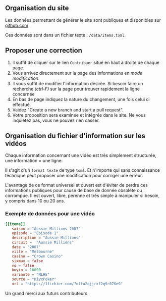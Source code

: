 ## Organisation du site

Les données permettant de générer le site sont publiques et disponibles sur [github.com](https://github.com/divinerites/videos-cp)

Ces données sont dans un fichier texte : `/data/items.toml`.

## Proposer une correction

1. Il suffit de cliquer sur le lien `Contribuer` situé en haut à droite de chaque page.
1. Vous arrivez directement sur la page des informations en *mode modification*.
1. Il vous suffit de modifier l'information désirée.
   Si besoin faire un recherche *(ctrl-F)* sur la page pour trouver rapidement la ligne concernée
1. En bas de page indiquez la nature du changement, une fois celui ci effectué.
1. Vaidez "Create a new branch and start a pull request".
1. Votre proposition sera examinée et intégrée dans le site. Ne vous inquiétez pas, vous ne pouvez rien casser.

## Organisation du fichier d'information sur les vidéos

Chaque information concernant une vidéo est très simplement structurée, une information = une ligne.

Il s'agit d'un `format texte` de type `toml`. Et n'importe qui sans connaissance technique peut proposer une modification pour corriger une erreur.

L'avantage de ce format universel et ouvert est d'éviter de perdre ces informations publiques
pour cause de base de donnée obsolète ou corrompue.
Il est ouvert, libre, pérenne et très simple à manipuler si besoin, y compris dans 10 ou 20 ans.

### Exemple de données pour une vidéo

```toml
[[items]]
   saison = "Aussie Millions 2007"
   episode = "Episode 1"
   description = "Aussie Millions"
   circuit =  "Aussie Millions"
   date = "2007"
   ville = "Melbourne"
   casino = "Crown Casino"
   sixmax = false
   vo = false
   buyin = 10000
   variante = "NLHE"
   source = "DivxPoker"
   url = "https://1fichier.com/?olfu2qjjrxf2q9r076e9"
```

Un grand merci aux futurs contributeurs.
